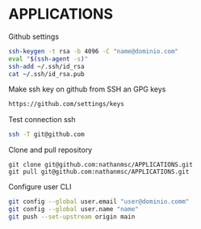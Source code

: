 # APPLICATIONS

Github settings

```sh
ssh-keygen -t rsa -b 4096 -C "name@dominio.com"
eval "$(ssh-agent -s)"
ssh-add ~/.ssh/id_rsa
cat ~/.ssh/id_rsa.pub
```
Make ssh key on github from SSH an GPG keys

```txt
https://github.com/settings/keys
```

Test connection ssh

```sh
ssh -T git@github.com
```

Clone and pull repository

```git
git clone git@github.com:nathanmsc/APPLICATIONS.git
git pull git@github.com:nathanmsc/APPLICATIONS.git
```

Configure user CLI

```sh
git config --global user.email "user@dominio.comm"
git config --global user.name "name"
git push --set-upstream origin main
```

